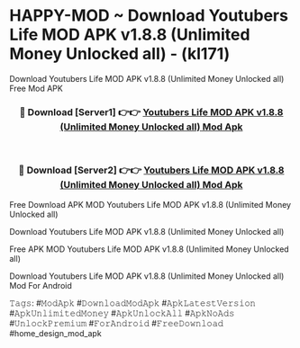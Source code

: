 # HAPPY-MOD ~ Download Youtubers Life MOD APK v1.8.8 (Unlimited Money Unlocked all) - (kl171)
Download Youtubers Life MOD APK v1.8.8 (Unlimited Money Unlocked all) Free Mod APK

<div align="center">
<h3>🔴 Download [Server1] 👉👉 <a href="https://apk-comot.site?title=Youtubers_Life_MOD_APK_v1.8.8_(Unlimited_Money_Unlocked_all)">Youtubers Life MOD APK v1.8.8 (Unlimited Money Unlocked all) Mod Apk</a></h3><br>

<h3>🔴 Download [Server2] 👉👉 <a href="https://apk-comot.site?title=Youtubers_Life_MOD_APK_v1.8.8_(Unlimited_Money_Unlocked_all)">Youtubers Life MOD APK v1.8.8 (Unlimited Money Unlocked all) Mod Apk</a></h3>
</div>


Free Download APK MOD Youtubers Life MOD APK v1.8.8 (Unlimited Money Unlocked all)

Download Youtubers Life MOD APK v1.8.8 (Unlimited Money Unlocked all) 

Free APK MOD Youtubers Life MOD APK v1.8.8 (Unlimited Money Unlocked all) 

Download Youtubers Life MOD APK v1.8.8 (Unlimited Money Unlocked all) Mod For Android

𝚃𝚊𝚐𝚜: #𝙼𝚘𝚍𝙰𝚙𝚔 #𝙳𝚘𝚠𝚗𝚕𝚘𝚊𝚍𝙼𝚘𝚍𝙰𝚙𝚔 #𝙰𝚙𝚔𝙻𝚊𝚝𝚎𝚜𝚝𝚅𝚎𝚛𝚜𝚒𝚘𝚗 #𝙰𝚙𝚔𝚄𝚗𝚕𝚒𝚖𝚒𝚝𝚎𝚍𝙼𝚘𝚗𝚎𝚢 #𝙰𝚙𝚔𝚄𝚗𝚕𝚘𝚌𝚔𝙰𝚕𝚕 #𝙰𝚙𝚔𝙽𝚘𝙰𝚍𝚜 #𝚄𝚗𝚕𝚘𝚌𝚔𝙿𝚛𝚎𝚖𝚒𝚞𝚖 #𝙵𝚘𝚛𝙰𝚗𝚍𝚛𝚘𝚒𝚍 #𝙵𝚛𝚎𝚎𝙳𝚘𝚠𝚗𝚕𝚘𝚊𝚍 #home_design_mod_apk